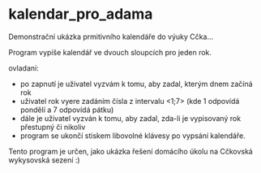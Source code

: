 # kalendar_pro_adama

Demonstrační ukázka prmitivního kalendáře do výuky Cčka...

Program vypíše kalendář ve dvouch sloupcích pro jeden rok.
  
 ovladani:
 * po zapnutí je uživatel vyzvám k tomu, aby zadal, kterým dnem začíná rok
 * uživatel rok vyere zadáním čísla z intervalu <1;7> (kde 1 odpovídá pondělí a 7 odpovídá pátku)
 * dále je uživatel vyzván k tomu, aby zadal, zda-li je vypisovaný rok přestupný či nikoliv
 * program se ukončí stiskem libovolné klávesy po vypsání kalendáře.
 
 Tento program je určen, jako ukázka řešení domácího úkolu na Cčkovská wykysovská sezení :)
